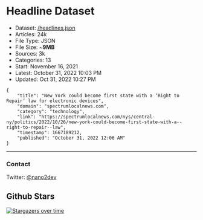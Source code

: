 # Headline Dataset

- Dataset: [/headlines.json](https://raw.githubusercontent.com/fwd/news/master/headlines.json) 
- Articles: 24k
- File Type: JSON
- File Size: ~**9MB**
- Sources: 3k
- Categories: 13
- Start: November 16, 2021
- Latest: October 31, 2022 10:03 PM
- Updated: Oct 31, 2022 10:27 PM

```
{
    "title": "New York could become first state with a ‘Right to Repair’ law for electronic devices",
    "domain": "spectrumlocalnews.com",
    "category": "technology",
    "link": "https://spectrumlocalnews.com/nys/central-ny/politics/2022/10/26/new-york-could-become-first-state-with-a--right-to-repair--law",
    "timestamp": 1667189212,
    "published": "October 31, 2022 12:06 AM"
}
```

---

### Contact 

Twitter: [@nano2dev](https://twitter.com/nano2dev)

## Github Stars

[![Stargazers over time](https://starchart.cc/fwd/news.svg)](https://starchart.cc/fwd/news)
